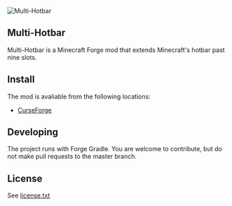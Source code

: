 ![Multi-Hotbar](http://i.imgur.com/HnN8oHU.png)

Multi-Hotbar
---

Multi-Hotbar is a Minecraft Forge mod that extends Minecraft's hotbar past nine slots.

## Install

The mod is avaliable from the following locations:
- [CurseForge]

## Developing

The project runs with Forge Gradle. You are welcome to contribute, but do not make pull requests to the master branch.

## License

See [license.txt]

[CurseForge]: http://minecraft.curseforge.com/projects/multi-hotbar
[license.txt]: license.txt
